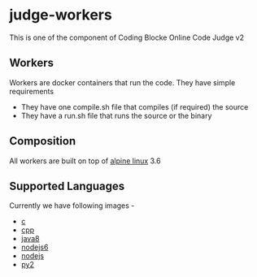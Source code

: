 # judge-workers

This is one of the component of Coding Blocke Online Code Judge v2

## Workers

Workers are docker containers that run the code. They have simple requirements

 - They have one compile.sh file that compiles (if required) the source
 - They have a run.sh file that runs the source or the binary
 
## Composition

All workers are built on top of [alpine linux](https://alpinelinux.org/) 3.6 

## Supported Languages

Currently we have following images - 

 - [c](containers/c)
 - [cpp](containers/cpp)
 - [java8](containers/java8)
 - [nodejs6](containers/nodejs6)
 - [nodejs](containers/nodejs8)
 - [py2](containers/py2)
 
